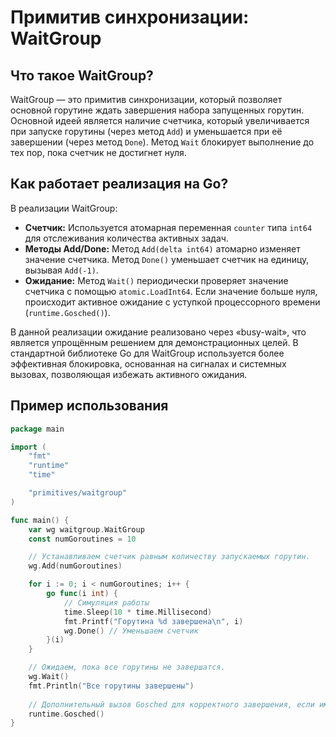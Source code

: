 # Примитив синхронизации: WaitGroup

## Что такое WaitGroup?

WaitGroup — это примитив синхронизации, который позволяет основной горутине ждать завершения набора запущенных горутин. Основной идеей является наличие счетчика, который увеличивается при запуске горутины (через метод `Add`) и уменьшается при её завершении (через метод `Done`). Метод `Wait` блокирует выполнение до тех пор, пока счетчик не достигнет нуля.

## Как работает реализация на Go?

В реализации WaitGroup:
- **Счетчик:** Используется атомарная переменная `counter` типа `int64` для отслеживания количества активных задач.
- **Методы Add/Done:** Метод `Add(delta int64)` атомарно изменяет значение счетчика. Метод `Done()` уменьшает счетчик на единицу, вызывая `Add(-1)`.
- **Ожидание:** Метод `Wait()` периодически проверяет значение счетчика с помощью `atomic.LoadInt64`. Если значение больше нуля, происходит активное ожидание с уступкой процессорного времени (`runtime.Gosched()`).

В данной реализации ожидание реализовано через «busy-wait», что является упрощённым решением для демонстрационных целей. В стандартной библиотеке Go для WaitGroup используется более эффективная блокировка, основанная на сигналах и системных вызовах, позволяющая избежать активного ожидания.

## Пример использования

```go
package main

import (
	"fmt"
	"runtime"
	"time"

	"primitives/waitgroup"
)

func main() {
	var wg waitgroup.WaitGroup
	const numGoroutines = 10

	// Устанавливаем счетчик равным количеству запускаемых горутин.
	wg.Add(numGoroutines)

	for i := 0; i < numGoroutines; i++ {
		go func(i int) {
			// Симуляция работы
			time.Sleep(10 * time.Millisecond)
			fmt.Printf("Горутина %d завершена\n", i)
			wg.Done() // Уменьшаем счетчик
		}(i)
	}

	// Ожидаем, пока все горутины не завершатся.
	wg.Wait()
	fmt.Println("Все горутины завершены")
	
	// Дополнительный вызов Gosched для корректного завершения, если имеются ожидающие задачи.
	runtime.Gosched()
}
